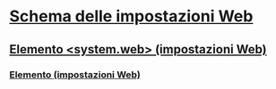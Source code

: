 # [Schema delle impostazioni Web](index.md)
## [Elemento <system.web> (impostazioni Web)](system-web-element-web-settings.md)
### [Elemento <applicationPool> (impostazioni Web)](applicationpool-element-web-settings.md)
